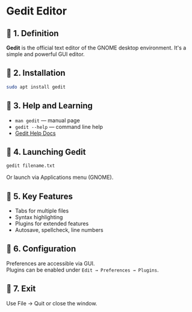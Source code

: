 # Gedit Editor

## 🔹 1. Definition  
**Gedit** is the official text editor of the GNOME desktop environment. It's a simple and powerful GUI editor.

## 🔹 2. Installation  
```bash
sudo apt install gedit
```

## 🔹 3. Help and Learning  
- `man gedit` — manual page  
- `gedit --help` — command line help  
- [Gedit Help Docs](https://help.gnome.org/users/gedit/)  

## 🔹 4. Launching Gedit  
```bash
gedit filename.txt
```
Or launch via Applications menu (GNOME).

## 🔹 5. Key Features  
- Tabs for multiple files  
- Syntax highlighting  
- Plugins for extended features  
- Autosave, spellcheck, line numbers

## 🔹 6. Configuration  
Preferences are accessible via GUI.  
Plugins can be enabled under `Edit → Preferences → Plugins`.

## 🔹 7. Exit  
Use File → Quit or close the window.